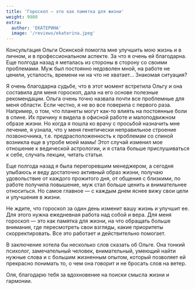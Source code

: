 ```yaml
---
title: 'Гороскоп — это как памятка для жизни'
weight: 9980
extra:
  author: 'ЕКАТЕРИНА'
  image: '/reviews/ekaterina.jpeg'
---
```


Консультация Ольги Осинской помогла мне улучшить мою жизнь и в личном, и в профессиональном аспекте. За что я очень ей благодарна. Еще полгода назад я металась из стороны в сторону со своими проблемами. Муж был постоянно недоволен мной, на работе не ценили, усталость, времени ни на что не хватает… Знакомая ситуация?

<!-- more -->

Я очень благодарна судьбе, что в этот момент встретила Ольгу и она составила для меня гороскоп, дала на его основе полезные рекомендации. Ольга очень точно назвала почти все проблемные для меня области. Если честно, я не во все поверила с первого раза. Например, о том, что планеты могут как-то влиять на постоянные боли в спине. Их причину я видела в офисной работе и малоподвижном образе жизни. Но когда я пошла ко врачу с просьбой назначить мне лечение, я узнала, что у меня генетически неправильное строение позвоночника, т.е. предрасположенность к проблемам со спиной возникла еще в утробе моей мамы! Этот случай изменил мое отношение к ведической астрологии, и я стала больше прислушиваться к себе, случать лекции, читать статьи.

Еще полгода назад я была перегоревшим менеджером, а сегодня улыбаюсь и веду достаточно активный образ жизни, получаю удовольствие от каждого прожитого дня, от общения с близкими, по работе получила повышение, муж стал больше ценить и внимательнее относиться. Но самое главное — с каждым днем яснее вижу свои цели и улучшения в жизни.

Не ждите, что гороскоп за один день изменит вашу жизнь и улучшит ее. Для этого нужна ежедневная работа над собой и вера. Для меня гороскоп — это как памятка для жизни, на что обращать больше внимания, где пересмотреть свои взгляды, какие приоритеты скорректировать. Все это работает и действительно помогает.

В заключение хотела бы несколько слов сказать об Ольге. Она тонкий психолог, замечательный человек, внимательный, умеющий найти нужные слова и с большим жизненным опытом, который позволяет ей прекрасно понимать то, о чем она говорит и не бросать слов на ветер.

Оля, благодарю тебя за вдохновение на поиски смысла жизни и гармонии.